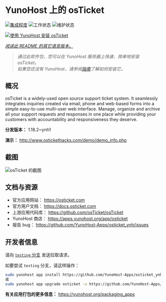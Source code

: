 <!--
注意：此 README 由 <https://github.com/YunoHost/apps/tree/master/tools/readme_generator> 自动生成
请勿手动编辑。
-->

# YunoHost 上的 osTicket

[![集成程度](https://apps.yunohost.org/badge/integration/osticket)](https://ci-apps.yunohost.org/ci/apps/osticket/)
![工作状态](https://apps.yunohost.org/badge/state/osticket)
![维护状态](https://apps.yunohost.org/badge/maintained/osticket)

[![使用 YunoHost 安装 osTicket](https://install-app.yunohost.org/install-with-yunohost.svg)](https://install-app.yunohost.org/?app=osticket)

*[阅读此 README 的其它语言版本。](./ALL_README.md)*

> *通过此软件包，您可以在 YunoHost 服务器上快速、简单地安装 osTicket。*  
> *如果您还没有 YunoHost，请参阅[指南](https://yunohost.org/install)了解如何安装它。*

## 概况

osTicket is a widely-used open source support ticket system. It seamlessly integrates inquiries created via email, phone and web-based forms into a simple easy-to-use multi-user web interface. Manage, organize and archive all your support requests and responses in one place while providing your customers with accountability and responsiveness they deserve.

**分发版本：** 1.18.2~ynh1

**演示：** <http://www.ostickethacks.com/demo/demo_info.php>

## 截图

![osTicket 的截图](./doc/screenshots/screenshot.png)

## 文档与资源

- 官方应用网站： <https://osticket.com>
- 官方用户文档： <https://docs.osticket.com>
- 上游应用代码库： <https://github.com/osTicket/osTicket>
- YunoHost 商店： <https://apps.yunohost.org/app/osticket>
- 报告 bug： <https://github.com/YunoHost-Apps/osticket_ynh/issues>

## 开发者信息

请向 [`testing` 分支](https://github.com/YunoHost-Apps/osticket_ynh/tree/testing) 发送拉取请求。

如要尝试 `testing` 分支，请这样操作：

```bash
sudo yunohost app install https://github.com/YunoHost-Apps/osticket_ynh/tree/testing --debug
或
sudo yunohost app upgrade osticket -u https://github.com/YunoHost-Apps/osticket_ynh/tree/testing --debug
```

**有关应用打包的更多信息：** <https://yunohost.org/packaging_apps>
